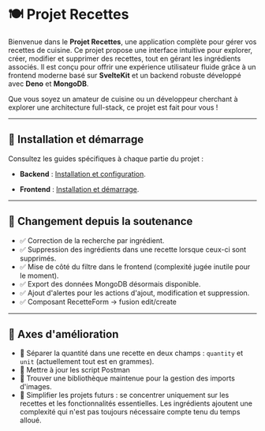 # 🍽️ Projet Recettes  

Bienvenue dans le **Projet Recettes**, une application complète pour gérer vos recettes de cuisine. Ce projet propose une interface intuitive pour explorer, créer, modifier et supprimer des recettes, tout en gérant les ingrédients associés. Il est conçu pour offrir une expérience utilisateur fluide grâce à un frontend moderne basé sur **SvelteKit** et un backend robuste développé avec **Deno** et **MongoDB**.  

Que vous soyez un amateur de cuisine ou un développeur cherchant à explorer une architecture full-stack, ce projet est fait pour vous !

---

## 🚀 Installation et démarrage  

Consultez les guides spécifiques à chaque partie du projet :  
- **Backend** : [Installation et configuration](https://github.com/giraud-d-edu/projet-1-api-livre-de-recette-mattismelvinalexandre/blob/ddf8606941a6427b5d398f511159918082e96906/backend/README.md).

- **Frontend** : [Installation et démarrage](https://github.com/giraud-d-edu/projet-1-api-livre-de-recette-mattismelvinalexandre/blob/0dae6dbf21b40fc8120c8f052caac8b240076732/front/README.md).  
  

---

## 🚀 Changement depuis la soutenance

- ✅ Correction de la recherche par ingrédient.
- ✅ Suppression des ingrédients dans une recette lorsque ceux-ci sont supprimés.
- ✅ Mise de côté du filtre dans le frontend (complexité jugée inutile pour le moment).
- ✅ Export des données MongoDB désormais disponible.
- ✅ Ajout d'alertes pour les actions d'ajout, modification et suppression.
- ✅ Composant RecetteForm -> fusion edit/create

---

## 🚀 Axes d'amélioration

- 🔧 Séparer la quantité dans une recette en deux champs : `quantity` et `unit` (actuellement tout est en grammes).
- 🔧 Mettre à jour les script Postman
- 🔧 Trouver une bibliothèque maintenue pour la gestion des imports d'images.
- 🔧 Simplifier les projets futurs : se concentrer uniquement sur les recettes et les fonctionnalités essentielles. Les ingrédients ajoutent une complexité qui n'est pas toujours nécessaire compte tenu du temps alloué.


